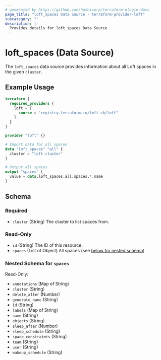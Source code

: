 ```yaml
---
# generated by https://github.com/hashicorp/terraform-plugin-docs
page_title: "loft_spaces Data Source - terraform-provider-loft"
subcategory: ""
description: |-
  Provides details for loft_spaces Data Source
---
```


# loft_spaces (Data Source)

The `loft_spaces` data source provides information about all Loft spaces in the given `cluster`.

## Example Usage

```terraform
terraform {
  required_providers {
    loft = {
      source = "registry.terraform.io/loft-sh/loft"
    }
  }
}

provider "loft" {}

# Import data for all spaces
data "loft_spaces" "all" {
  cluster = "loft-cluster"
}

# Output all spaces
output "spaces" {
  value = data.loft_spaces.all.spaces.*.name
}
```

<!-- schema generated by tfplugindocs -->
## Schema

### Required

- `cluster` (String) The cluster to list spaces from.

### Read-Only

- `id` (String) The ID of this resource.
- `spaces` (List of Object) All spaces (see [below for nested schema](#nestedatt--spaces))

<a id="nestedatt--spaces"></a>
### Nested Schema for `spaces`

Read-Only:

- `annotations` (Map of String)
- `cluster` (String)
- `delete_after` (Number)
- `generate_name` (String)
- `id` (String)
- `labels` (Map of String)
- `name` (String)
- `objects` (String)
- `sleep_after` (Number)
- `sleep_schedule` (String)
- `space_constraints` (String)
- `team` (String)
- `user` (String)
- `wakeup_schedule` (String)


